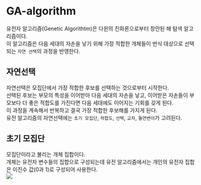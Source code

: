 # GA-algorithm  
유전자 알고리즘(Genetic Algorithtm)은 다윈의 진화론으로부터 창안된 해 탐색 알고리즘이다.  
이 알고리즘은 다음 세대의 자손을 낳기 위해 가장 적합한 개체들이 번식 대상으로 선택되는 `자연 선택`의 과정을 반영한다.  

## 자연선택  
자연선택은 모집단에서 가장 적합한 후보를 선택하는 것으로부터 시작한다.  
선택된 후보는 부모의 특성을 이어받아 다음 세대의 자손을 낳고, 이어받은 자손들이 부모보다 더 좋은 적합도를 가진다면 다음 세대에도 이어지는 기회를 갖게 된다.  
이 과정을 계속해서 반복하고 결국 가장 적합한 후보해를 가지게 된다.  
유전 알고리즘의 자연선택에는 `초기 모집단`, `적합도`, `선택`, `교차`, `돌연변이`가 고려된다.  

## 초기 모집단  
모집단이라고 불리는 개체 집합이다.  
개체는 유전자 변수들의 집합으로 구성되는데 유전 알고리즘에서는 개인의 유전자 집합은 이진수 값(0과 1)로 구성되어 사용한다.  
![](https://user-images.githubusercontent.com/101320758/174012679-c9596985-f50f-44a0-ab38-7f45624c4a2d.png)
